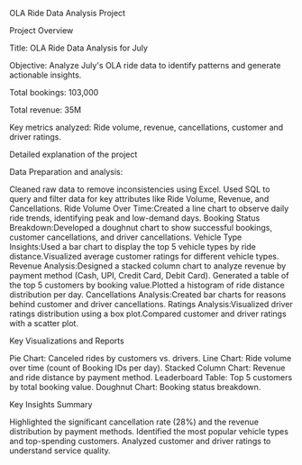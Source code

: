 OLA Ride Data Analysis Project

Project Overview 

Title: OLA Ride Data Analysis for July

Objective: Analyze July's OLA ride data to identify patterns and generate actionable insights.

Total bookings: 103,000

Total revenue: 35M

Key metrics analyzed: Ride volume, revenue, cancellations, customer and driver ratings.

Detailed explanation of the project

Data Preparation and analysis: 

Cleaned raw data to remove inconsistencies using Excel.
Used SQL to query and filter data for key attributes like Ride Volume, Revenue, and Cancellations.
Ride Volume Over Time:Created a line chart to observe daily ride trends, identifying peak and low-demand days.
Booking Status Breakdown:Developed a doughnut chart to show successful bookings, customer cancellations, and driver cancellations.
Vehicle Type Insights:Used a bar chart to display the top 5 vehicle types by ride distance.Visualized average customer ratings for different vehicle types.
Revenue Analysis:Designed a stacked column chart to analyze revenue by payment method (Cash, UPI, Credit Card, Debit Card).
Generated a table of the top 5 customers by booking value.Plotted a histogram of ride distance distribution per day.
Cancellations Analysis:Created bar charts for reasons behind customer and driver cancellations.
Ratings Analysis:Visualized driver ratings distribution using a box plot.Compared customer and driver ratings with a scatter plot.

Key Visualizations and Reports

Pie Chart: Canceled rides by customers vs. drivers.
Line Chart: Ride volume over time (count of Booking IDs per day).
Stacked Column Chart: Revenue and ride distance by payment method.
Leaderboard Table: Top 5 customers by total booking value.
Doughnut Chart: Booking status breakdown.

Key Insights Summary

Highlighted the significant cancellation rate (28%) and the revenue distribution by payment methods.
Identified the most popular vehicle types and top-spending customers.
Analyzed customer and driver ratings to understand service quality.
